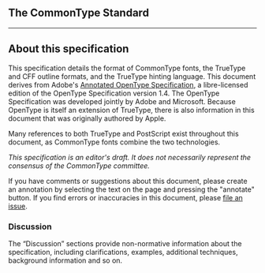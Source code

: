 <div xmlns="http://www.w3.org/1999/xhtml" class="article"><div class="titlepage"><div><div><h2 class="title"><a name="idm1"></a>The CommonType Standard</h2></div></div><hr/></div><div class="section"><div class="titlepage"><div><div><h2 class="title" style="clear: both"><a name="section.about"></a>About this specification</h2></div></div></div><div role="specification" class="section"><div class="titlepage"/><p>This specification details the format of CommonType fonts,
          the TrueType and CFF outline formats, and the TrueType
          hinting language. This document derives from Adobe's
          <a class="link" href="https://github.com/adobe-type-tools/aots" target="_top">Annotated
          OpenType Specification</a>, a libre-licensed edition of the
          OpenType Specification version 1.4. The OpenType Specification was
          developed jointly by Adobe and Microsoft. Because OpenType is
          itself an extension of TrueType, there is also information in
          this document that was originally authored by Apple.</p><p>Many references to both TrueType and PostScript exist
          throughout this document, as CommonType fonts combine the two
          technologies.</p><p class="remark"><em><span class="remark">
          <p>This specification is an editor's draft. It does not
          necessarily represent the consensus of the CommonType committee.
          </p>
    </span></em></p><p>If you have comments or suggestions about this document,
          please create an annotation by selecting the text on the page and
          pressing the "annotate" button. If you find errors or inaccuracies
          in this document, please <a class="link" href="https://github.com/commontype-standard/commontype-standard.github.io/issues/new" target="_top">file
          an issue</a>.</p></div><div role="discussion" class="section"><div class="titlepage"><div><div><h3 class="title"><a name="section.1.2"></a>Discussion</h3></div></div></div><p>The “Discussion” sections provide non-normative information about
           the specification, including clarifications, examples, additional
           techniques, background information and so on.</p></div></div></div>